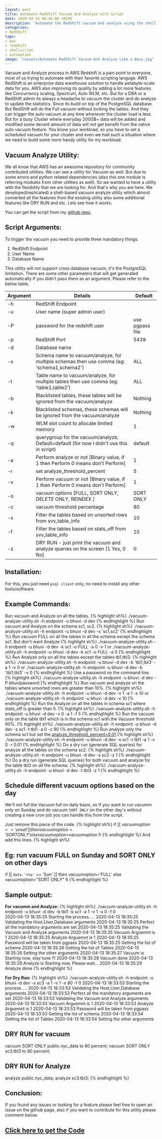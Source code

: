 ```yaml
---
layout: post
title: Automate RedShift Vacuum And Analyze with Script
date: 2020-04-14 06:45:00 +0530
description: 'Automate the RedShift vacuum and analyze using the shell script utility'
categories:
- RedShift
tags:
- aws
- redshift
- shellscript
- automation
image: "/assets/Automate RedShift Vacuum And Analyze Like a Boss.jpg"
---
```

Vacuum and Analyze process in AWS Redshift is a pain point to everyone, most of us trying to automate with their favorite scripting languge. AWS RedShift is an enterprise data warehouse solution to handle petabyte-scale data for you. AWS also improving its quality by adding a lot more features like Concurrency scaling, Spectrum, Auto WLM, etc. But for a DBA or a RedShift admin its always a headache to vacuum the cluster and do analyze to update the statistics. Since its build on top of the PostgreSQL database. But RedShift will do the Full vacuum without locking the tables. And they can trigger the auto vacuum at any time whenever the cluster load is less. But for a busy Cluster where everyday 200GB+ data will be added and modified some decent amount of data will not get benefit from the native auto vacuum feature. You know your workload, so you have to set a scheduled vacuum for your cluster and even we had such a situation where we need to build some more handy utility for my workload. 

## Vacuum Analyze Utility:

We all know that AWS has an awesome repository for community contributed utilities. We can see a utility for Vacuum as well. But due to some errors and python related dependencies (also this one module is referring modules from other utilities as well). So we wanted to have a utility with the flexibility that we are looking for. And that's why you are here. We developed(replicated) a shell-based vacuum analyze utility which almost converted all the features from the existing utility also some additional features like DRY RUN and etc. Lets see how it works.

You can get the script from my [github repo](https://github.com/BhuviTheDataGuy/RedShift-ToolKit/tree/master/VacuumAnalyzeUtility).

## Script Arguments:

To trigger the vacuum you need to provide three mandatory things. 

1. RedShift Endpoint
2. User Name
3. Database Name

This utility will not support cross database vacuum, it's the PostgreSQL limitation. 
There are some other parameters that will get generated automatically if you didn't pass them as an argument. Please refer to the below table.

| Argument | Details                                                                                    | Default         |
|----------|--------------------------------------------------------------------------------------------|-----------------|
| -h       | RedShift Endpoint                                                                          |                 |
| -u       | User name (super admin user)                                                               |                 |
| -P       | password for the redshift user                                                             | use pgpass file |
| -p       | RedShift Port                                                                              | 5439            |
| -d       | Database name                                                                              |                 |
| -s       | Schema name to vacuum/analyze, for multiple schemas then use comma (eg: 'schema1,schema2') | ALL             |
| -t       | Table name to vacuum/analyze, for multiple tables then use comma (eg: 'table1,table2')     | ALL             |
| -b       | Blacklisted tables, these tables will be ignored from the vacuum/analyze                   | Nothing         |
| -k       | Blacklisted schemas, these schemas will be ignored from the vacuum/analyze                 | Nothing         |
| -w       | WLM slot count to allocate limited memory                                                  | 1               |
| -q       | querygroup for the vacuum/analyze, Default=default (for now I didn't use this in script)   | default         |
| -a       | Perform analyze or not [Binary value, if 1 then Perform 0 means don't Perform]             | 1               |
| -r       | set analyze_threshold_percent                                                              | 5               |
| -v       | Perform vacuum or not [Binary value, if 1 then Perform 0 means don't Perform]              | 1               |
| -o       | vacuum options [FULL, SORT ONLY, DELETE ONLY, REINDEX ]                                    | SORT ONLY       |
| -c       | vacuum threshold percentage                                                                | 80              |
| -x       | Filter the tables based on unsorted rows from svv_table_info                               | 10              |
| -f       | Filter the tables based on stats_off from svv_table_info                                   | 10              |
| -z       | DRY RUN - just print the vacuum and analyze queries on the screen [1 Yes, 0 No]            | 0               |

## Installation:

For this, you just need `psql client` only, no need to install any other tools/software.

## Example Commands:

Run vacuum and Analyze on all the tables.
{% highlight sh%}
./vacuum-analyze-utility.sh -h endpoint -u bhuvi -d dev 
{% endhighlight %}
Run vacuum and Analyze on the schema sc1, sc2.
{% highlight sh%}
./vacuum-analyze-utility.sh -h endpoint -u bhuvi -d dev -s 'sc1,sc2'
{% endhighlight %}
Run vacuum FULL on all the tables in all the schema except the schema sc1. But don't want Analyze
{% highlight sh%}
./vacuum-analyze-utility.sh -h endpoint -u bhuvi -d dev -k sc1 -o FULL -a 0 -v 1
or
./vacuum-analyze-utility.sh -h endpoint -u bhuvi -d dev -k sc1 -o FULL -a 0
{% endhighlight %}
Run Analyze only on all the tables except the tables tb1,tbl3.
{% highlight sh%}
./vacuum-analyze-utility.sh -h endpoint -u bhuvi -d dev -b 'tbl1,tbl3' -a 1 -v 0
or 
./vacuum-analyze-utility.sh -h endpoint -u bhuvi -d dev -b 'tbl1,tbl3' -v 0
{% endhighlight %}
Use a password on the command line.
{% highlight sh%}
./vacuum-analyze-utility.sh -h endpoint -u bhuvi -d dev -P bhuvipassword
{% endhighlight %}
Run vacuum and analyze on the tables where unsorted rows are greater than 10%.
{% highlight sh%}
./vacuum-analyze-utility.sh -h endpoint -u bhuvi -d dev -v 1 -a 1 -x 10
or
./vacuum-analyze-utility.sh -h endpoint -u bhuvi -d dev -x 10
{% endhighlight %}
Run the Analyze on all the tables in schema sc1 where stats_off is greater than 5.
{% highlight sh%}
./vacuum-analyze-utility.sh -h endpoint -u bhuvi -d dev -v 0 -a 1 -f 5
{% endhighlight %}
Run the vacuum only on the table tbl1 which is in the schema sc1 with the Vacuum threshold 90%.
{% highlight sh%}
./vacuum-analyze-utility.sh -h endpoint -u bhuvi -d dev -s sc1 -t tbl1 -a 0 -c 90
{% endhighlight %}
Run analyze only the schema sc1 but set the [analyze_threshold_percent=0.01](https://docs.aws.amazon.com/redshift/latest/dg/r_analyze_threshold_percent.html)
{% highlight sh%}
./vacuum-analyze-utility.sh -h endpoint -u bhuvi -d dev -s sc1 -t tbl1 -a 1 -v 0 -r 0.01
{% endhighlight %}
Do a dry run (generate SQL queries) for analyze all the tables on the schema sc2.
{% highlight sh%}
./vacuum-analyze-utility.sh -h endpoint -u bhuvi -d dev -s sc2 -z 1
{% endhighlight %}
Do a dry run (generate SQL queries) for both vacuum and analyze for the table tbl3 on all the schema. 
{% highlight sh%}
./vacuum-analyze-utility.sh -h endpoint -u bhuvi -d dev -t tbl3 -z 1
{% endhighlight %}

## Schedule different vacuum options based on the day

We'll not full the Vacuum full on daily basis, so If you want to run vacumm only on Sunday and do vacuum `SORT ONLY` on the other day's without creating a new cron job you can handle this from the script. 

Just remove this piece of the code.
{% highlight sh%}
if [[ $vacuumoption == 'unset' ]]
	then vacuumoption='SORT ONLY'
else
	vacuumoption=$vacuumoption
fi
{% endhighlight %}
And add this lines.
{% highlight sh%}
## Eg: run vacuum FULL on Sunday and SORT ONLY on other days
if [[ `date '+%a'` == 'Sun' ]]
	then  vacuumoption='FULL'
else 
	vacuumoption="SORT ONLY"
fi
{% endhighlight %}

## Sample output:

**For vacumm and Analyze:**
{% highlight sh%}
./vacuum-analyze-utility.sh -h endpoint -u bhuvi -d dev -b tbl1 -k sc1 -a 1  -v 1 -x 0 -f 0    
2020-04-13 18:35:25 Starting the process.....
2020-04-13 18:35:25 Validating the Host,User,Database arguments
2020-04-13 18:35:25 Perfect all the mandatory arguments are set
2020-04-13 18:35:25 Validating the Vacuum and Analyze arguments
2020-04-13 18:35:25 Vacuum Arguemnt is 1
2020-04-13 18:35:25 Analyze Arguemnt is 1
2020-04-13 18:35:25 Password will be taken from pgpass
2020-04-13 18:35:25 Getting the list of schema
2020-04-13 18:35:26 Getting the list of Tables
2020-04-13 18:35:26 Setting the other arguments
2020-04-13 18:35:27 Vacuum is Starting now, stay tune !!!
2020-04-13 18:35:28 Vacuum done
2020-04-13 18:35:29 Analyze is Starting now, Please wait...
2020-04-13 18:35:29 Analyze done
{% endhighlight %}

**For Dry Run:**
{% highlight sh%}
./vacuum-analyze-utility.sh -h endpoint -u bhuvi -d dev -s sc3 -a 1  -v 1 -x 80 -f 0 
2020-04-13 18:33:53 Starting the process.....
2020-04-13 18:33:53 Validating the Host,User,Database arguments
2020-04-13 18:33:53 Perfect all the mandatory arguments are set
2020-04-13 18:33:53 Validating the Vacuum and Analyze arguments
2020-04-13 18:33:53 Vacuum Arguemnt is 1
2020-04-13 18:33:53 Analyze Arguemnt is 1
2020-04-13 18:33:53 Password will be taken from pgpass
2020-04-13 18:33:53 Getting the list of schema
2020-04-13 18:33:54 Getting the list of Tables
2020-04-13 18:33:54 Setting the other arguments

DRY RUN for vacuum
------------------
vacuum SORT ONLY public.nyc_data to 80 percent;
vacuum SORT ONLY sc3.tbl3 to 80 percent;

DRY RUN for Analyze
-------------------
analyze public.nyc_data;
analyze sc3.tbl3;
{% endhighlight %}

## Conclusion:

If you found any issues or looking for a feature please feel free to open an issue on the github page, also if you want to contribute for this utility please comment below. 

## [Click here to get the Code ](https://github.com/BhuviTheDataGuy/RedShift-ToolKit/tree/master/VacuumAnalyzeUtility)